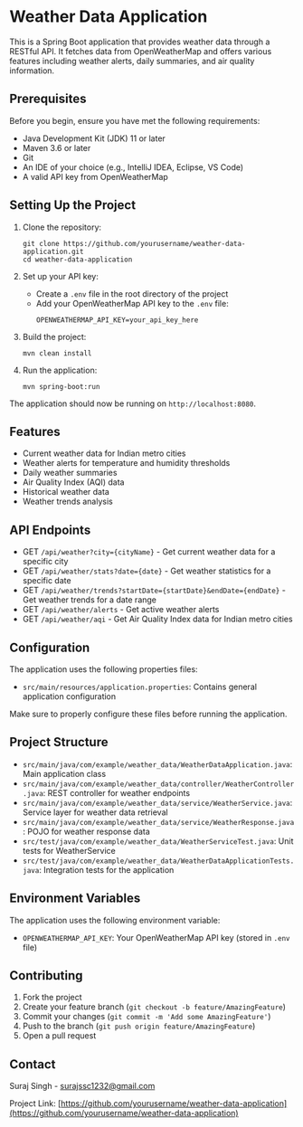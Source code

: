 # Weather Data Application

This is a Spring Boot application that provides weather data through a RESTful API. It fetches data from OpenWeatherMap and offers various features including weather alerts, daily summaries, and air quality information.

## Prerequisites

Before you begin, ensure you have met the following requirements:

* Java Development Kit (JDK) 11 or later
* Maven 3.6 or later
* Git
* An IDE of your choice (e.g., IntelliJ IDEA, Eclipse, VS Code)
* A valid API key from OpenWeatherMap

## Setting Up the Project

1. Clone the repository:
   ```
   git clone https://github.com/yourusername/weather-data-application.git
   cd weather-data-application
   ```

2. Set up your API key:
   - Create a `.env` file in the root directory of the project
   - Add your OpenWeatherMap API key to the `.env` file:
     ```
     OPENWEATHERMAP_API_KEY=your_api_key_here
     ```

3. Build the project:
   ```
   mvn clean install
   ```

4. Run the application:
   ```
   mvn spring-boot:run
   ```

The application should now be running on `http://localhost:8080`.

## Features

- Current weather data for Indian metro cities
- Weather alerts for temperature and humidity thresholds
- Daily weather summaries
- Air Quality Index (AQI) data
- Historical weather data
- Weather trends analysis

## API Endpoints

- GET `/api/weather?city={cityName}` - Get current weather data for a specific city
- GET `/api/weather/stats?date={date}` - Get weather statistics for a specific date
- GET `/api/weather/trends?startDate={startDate}&endDate={endDate}` - Get weather trends for a date range
- GET `/api/weather/alerts` - Get active weather alerts
- GET `/api/weather/aqi` - Get Air Quality Index data for Indian metro cities


## Configuration

The application uses the following properties files:

- `src/main/resources/application.properties`: Contains general application configuration

Make sure to properly configure these files before running the application.

## Project Structure

- `src/main/java/com/example/weather_data/WeatherDataApplication.java`: Main application class
- `src/main/java/com/example/weather_data/controller/WeatherController.java`: REST controller for weather endpoints
- `src/main/java/com/example/weather_data/service/WeatherService.java`: Service layer for weather data retrieval
- `src/main/java/com/example/weather_data/service/WeatherResponse.java`: POJO for weather response data
- `src/test/java/com/example/weather_data/WeatherServiceTest.java`: Unit tests for WeatherService
- `src/test/java/com/example/weather_data/WeatherDataApplicationTests.java`: Integration tests for the application

## Environment Variables

The application uses the following environment variable:

- `OPENWEATHERMAP_API_KEY`: Your OpenWeatherMap API key (stored in `.env` file)

## Contributing

1. Fork the project
2. Create your feature branch (`git checkout -b feature/AmazingFeature`)
3. Commit your changes (`git commit -m 'Add some AmazingFeature'`)
4. Push to the branch (`git push origin feature/AmazingFeature`)
5. Open a pull request

## Contact

Suraj Singh - surajssc1232@gmail.com

Project Link: [https://github.com/yourusername/weather-data-application](https://github.com/yourusername/weather-data-application)
